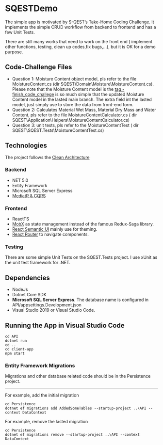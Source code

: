 # SQESTDemo
The simple app is motivated by S-QEST’s Take-Home Coding Challenge. It implements the simple CRUD workflow from backend to frontend and has a few Unit Tests.

There are still many works that need to work on the front end ( implement other functions, testing, clean up codes,fix bugs,...), but it is OK for a demo purpose.

## Code-Challenge Files
- Question 1: Moisture Content object model, pls refer to the file MoistureContent.cs (dir SQEST\Domain\Moisture\MoistureContent.cs). Please note that the Moisture Content model is the [tag -finish_code_challege](https://github.com/andrewphan568/SQESTDemo/releases/tag/finish_code_challenge) is so much simple that the updated Moisture Content model in the lasted main branch. The extra field int the lasted model, just simply use to store the data from front-end form.
- Question 2: Calculates Material Wet Mass, Material Dry Mass and Water Content, pls refer to the file MoistureContentCalculator.cs ( dir SQEST\Application\Helpers\MoistureContentCalculator.cs)
- Question 3: unit tests, pls refer to the MoistureContentTest ( dir SQEST\SQEST.Tests\MoistureContentTest.cs)

## Technologies
The project follows the [Clean Architecture](https://blog.cleancoder.com/uncle-bob/2012/08/13/the-clean-architecture.html)
### Backend
-	NET 5.0
-	Entity Framework 
-	Microsoft SQL Server Express
-	[MediatR & CQRS](https://letienthanh0212.medium.com/cqrs-and-mediator-in-net-core-project-c0b477eab6e9)
### Frontend
-	ReactTS
-	[MobX](https://mobx.js.org/README.html) as state management instead of the famous Redux-Saga library.
-	[React Semantic UI](https://react.semantic-ui.com/) mainly use for theming.
-	[React Router](https://reactrouter.com/) to navigate components.

### Testing
There are some simple Unit Tests on the SQEST.Tests project. I use xUnit as the unit test framework for .NET.

## Dependencies
-	NodeJs
-	Dotnet Core SDK
-	 **Microsoft SQL Server Express**. The database name is configured in API/appsettings.Development.json
-	Visual Studio 2019 or Visual Studio Code. 

## Running the App in Visual Studio Code
```shell
cd API
dotnet run 
cd ..
cd client-app
npm start
```

### Entity Framework Migrations
Migrations and other database related code should be in the Persistence project.
****
For example, add the initial migration 
```shell
cd Persistence
dotnet ef migrations add AddedSomeTables --startup-project ..\API --context DataContext
```
For example, remove the lasted migration 
```shell
cd Persistence
dotnet ef migrations remove --startup-project ..\API --context DataContext
```





